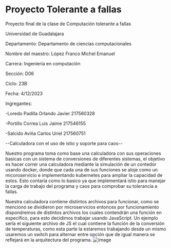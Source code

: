 # Proyecto Tolerante a fallas

Proyecto final de la clase de Computación tolerante a fallas 

Universidad de Guadalajara 

Departamento:  Departamento de ciencias computacionales

Nombre del maestro: López Franco Michel Emanuel

Carrera: Ingeniería en computación 

Sección: D06

Ciclo: 23B

Fecha: 4/12/2023

Ingregantes:

-Loredo Padilla Orlando Javier  217560328  

-Portillo Correa Luis Jaime   217546155

-Salcido Aviña Carlos Uriel     217560751



--Calculadora con el uso de istio y soporte para caos-- 

Nuestro programa toma como base una calculadora con sus operaciones basicas con un sistema de conversiones de diferentes sistemas, el objetivo es hacer correr una calculadora mediante la simulación de un contedor usando docker, donde que cada una de sus funciones se aloje como un micoroservicio e implementando kubernetes para ampliar la capacidad de estos. Esto contaría como lo basico ya que implementará istio para manejar la carga de trabajo del programa y caos para comprobar su tolerancia a fallas.


Nuestra calculadora contiene distintos archivos para funcionar, como se mencionó se dividieron por microservicios entonces por funcionamiento dispondremos de distintos archivos los cuales contendrán una función en específico, para esto decidimos trabajar usando JavaScript. Un ejemplo sería el siguiente archivo de JS el cual contiene la función de la conversión de temperaturas, como esta parte la estaremos trabajando desde un mismo usaremos un switch para alternar entre opción que de igual manera se reflejará en la arquitectura del programa.
![image](https://github.com/Orlando-Javier-Loredo-Padilla/Proyecto-Tolerante-a-fallas/assets/123122353/170aa849-a22f-4bfc-9f8c-3db35abbad0d)



